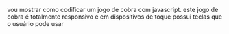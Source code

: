 vou mostrar como codificar um jogo de cobra com javascript. este jogo de cobra é totalmente responsivo e em dispositivos de toque possui teclas que o usuário pode usar
